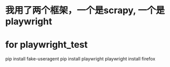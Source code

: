 
# 我用了两个框架，一个是scrapy, 一个是playwright
# for playwright_test
pip install fake-useragent
pip install playwright
playwright install firefox

